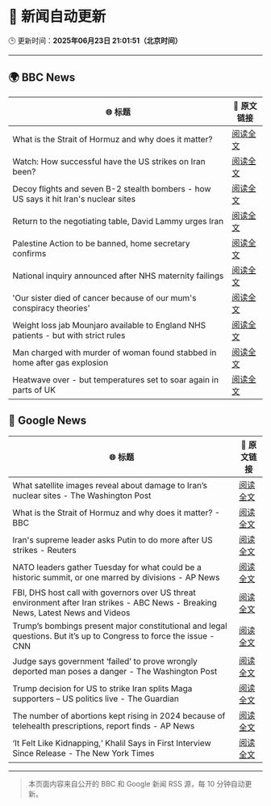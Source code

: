 # 🧠 新闻自动更新

🕒 更新时间：**2025年06月23日 21:01:51（北京时间）**

---

## 🌍 BBC News

| 🌐 标题 | 🔗 原文链接 |
|--------|-------------|
| What is the Strait of Hormuz and why does it matter? | [阅读全文](https://www.bbc.com/news/articles/c78n6p09pzno) |
| Watch: How successful have the US strikes on Iran been? | [阅读全文](https://www.bbc.com/news/videos/cq53l9dvggjo) |
| Decoy flights and seven B-2 stealth bombers - how US says it hit Iran's nuclear sites | [阅读全文](https://www.bbc.com/news/articles/cew0x7159edo) |
| Return to the negotiating table, David Lammy urges Iran | [阅读全文](https://www.bbc.com/news/articles/c20pw5rrn0zo) |
| Palestine Action to be banned, home secretary confirms | [阅读全文](https://www.bbc.com/news/articles/c4g83l33wdeo) |
| National inquiry announced after NHS maternity failings | [阅读全文](https://www.bbc.com/news/articles/c994x95yygyo) |
| 'Our sister died of cancer because of our mum's conspiracy theories' | [阅读全文](https://www.bbc.com/news/articles/crenzwyvpn1o) |
| Weight loss jab Mounjaro available to England NHS patients - but with strict rules | [阅读全文](https://www.bbc.com/news/articles/cglz4xyk7w9o) |
| Man charged with murder of woman found stabbed in home after gas explosion | [阅读全文](https://www.bbc.com/news/articles/cvg1n295z0wo) |
| Heatwave over - but temperatures set to soar again in parts of UK | [阅读全文](https://www.bbc.com/weather/articles/cj0mr0l5d9eo) |

## 📰 Google News

| 🌐 标题 | 🔗 原文链接 |
|--------|-------------|
| What satellite images reveal about damage to Iran’s nuclear sites - The Washington Post | [阅读全文](https://news.google.com/rss/articles/CBMinwFBVV95cUxPcDRqVE5iWFc4REVKenVqSG1aa0NyZm1PTDhYQ2tRLWl2a3lGRzFCdDJ1Yk1lZnlON1duNkw5aHBKNm9RTnFIU0I4Q1V6VmVQc09vN3lJTm1Sd2RhbTByTnJoNXNWOE1SMjBRN1I5UWpnNFFISWR3RnpaU1Vhd3U2ejBJY2FsVXdQcjdXRHZJYmhDczVVWEpQWUpLNlBfVkE?oc=5) |
| What is the Strait of Hormuz and why does it matter? - BBC | [阅读全文](https://news.google.com/rss/articles/CBMiWkFVX3lxTE9tN3d3SGFFOS1kb0ctMnU0WDdib1hmYUVaLXQ3bm5vRUFlUjVhN05nLVBJOUozTXo2ZnpDZ0NHQUJzMXpBNkdqbHdJNy13bUF0aDJSLUdLR19OQdIBX0FVX3lxTE1XWnpqVHpxdENMY3JtU29Nb2MtS3JEN2NQcWh5VzlUcDdBcmhTbWtDNmFxbk1ZMkJHa0tSTkNDaHoxTmVuRG53Rm1hb3NqZnFVYzJaWms3OVFjRkVualNF?oc=5) |
| Iran's supreme leader asks Putin to do more after US strikes - Reuters | [阅读全文](https://news.google.com/rss/articles/CBMipwFBVV95cUxOa1R4ZlJkQk0zejc5ekFmdHJBM1c3VnhMT2o0X3hBLTRJdTRhdEthNEZYN2x4N09FMXdDQWZmS2I4UlpfX3AtYVFvOVdIRzdSSFJPS20yZmZPRkk1cnczdEdIQTVBSFFVNFhNZmVWNEJuQU01YWJyYmpMRHJZZld5d1BWcTlSQ0xVYUdNV096UWtBSDBjbUpGWDNQOXRJejdReHNIZHZIYw?oc=5) |
| NATO leaders gather Tuesday for what could be a historic summit, or one marred by divisions - AP News | [阅读全文](https://news.google.com/rss/articles/CBMirAFBVV95cUxPeHB3U3hDMVk1ZUVLSmN6bXotdlJsc1Z0VEo3Z2FxY1FOZzE5ODViUjF2TWUwMlBOU3J4cWdKaGZWd3JBd0laWWpOaEZKTWhDbVJXeWtQZzdiM3RTUHF6UkQtcTRlWXUtdWxwdW5yZ3dQdUZaV3hvazhMYl96ZFl5Z3YwSGtUR1JKaUwzSkpmenRMWmFWdnlGcVo1Znh4eEhiTk5ydFo4NFFqRE9q?oc=5) |
| FBI, DHS host call with governors over US threat environment after Iran strikes - ABC News - Breaking News, Latest News and Videos | [阅读全文](https://news.google.com/rss/articles/CBMiogFBVV95cUxPbkFDN3NfSHF2SGV1OFNQSkl6Tk9zMWtEYXB3TXFGRHBfYmFmRjBiOUpMU3RETEtfRnRja3BDY2c0R0pnOWJON1Z4bnV0VV9JLVZOWnplNlloQ1l0eW1mSkhTaWpVektYcjJnWEZyTzIzMzRndVVYUnlpbUpjcnFzVUVReEs2LVo1VEIzYzhmMVFYeEhjVDFKV21XU3o3YXhVMmfSAacBQVVfeXFMTjlneTZBM1NGYTRYbnVOSWZieFJTVndCYmFHTFczSjlXeUdCcVpsMlotUmxNQmdCLV9fMjUzMEwxUWNoLUU2UGlmNFR3NDg4YkdWSVEtcFZ3VDBmaDB1QllJVTIydTBpRS1lQlctZUFZVFZZMHhrOUdPTktUQ2hwYzZVN2xKb3VLQ21Ya3hTNEFYUko2ZEtkQXNlT2JwcGJrbU1Oc0RfY3M?oc=5) |
| Trump’s bombings present major constitutional and legal questions. But it’s up to Congress to force the issue - CNN | [阅读全文](https://news.google.com/rss/articles/CBMilgFBVV95cUxQclBhQTd2bm4tNjV5OFdyWUFLMmVxRDV1aFltekVGMFJiZXRmR2ZTTUE4a3hHeEJSUlVGZ2h6S0xhTHBSeGVLbkpQUDBYNlJ0cW5XZ0dfLTFYTXJoYUxVNVVUMzJNNXBkbURMOU9iZy1RUkdmLWplWHg2WTNIQWlmbFdkUThTaTY0RzZ2UGZsMUtfSEpTUVHSAZsBQVVfeXFMTVM4elozV2FRYkVGQjk0dGJPOVV6REotSWtlcVlPNUFkdnN6aWxpYk5CUHVycjY3Z0dSblBFVE5ZenZ6eDZULUJGaTBuYlFrWEF5QWpBQ0RyQW5jN1kzbFBsUEZncnpXTEhyZGVzdlhkX1hpOUpaRy1QRUIxZUdIclF0MmdpZlZWYmNkSFpmU3ItcGNHSG5vTUdKTmc?oc=5) |
| Judge says government ‘failed’ to prove wrongly deported man poses a danger - The Washington Post | [阅读全文](https://news.google.com/rss/articles/CBMimwFBVV95cUxQUnRNa3dvN0JISzlWeFd2UkR6dHJOalJLb1ZJd0VFWjZ5QVdFZHlxSmhSUmhCZnBqMmlZTm1PaHpmS0pyUmRCWTViQkpTdWRYNGYteGVqbVBqbDhKLWNYLUxDOHFHVmxDQXdpRzlBRkhFaW5RenRESVdDNC0tcEU2aXpPSnVJaFhGLVpWRjBNVkRyYVdqaF9fVGJIbw?oc=5) |
| Trump decision for US to strike Iran splits Maga supporters – US politics live - The Guardian | [阅读全文](https://news.google.com/rss/articles/CBMisAFBVV95cUxOc0FGdmVGNGtGUS1BVmFLekEzTjQ0Wm5sZ1ZXeGpZSklQbURkX1RBVUVfTzJtN2g4ZWRoakNxN0oyT3RDckx5YzFoUEVUekZoNm5GeEdJVzdJOS1IeUFhVF82M1JQQ1JlUFBDbl9TeVVkdUNheHUxNUxZQ1JQc0k3MXVmREs5eEoxZ0JJLUdiZzdka1lEeW40TlFnaEkzN04zVVhmTVlaRHRha2o2Tmp5Zg?oc=5) |
| The number of abortions kept rising in 2024 because of telehealth prescriptions, report finds - AP News | [阅读全文](https://news.google.com/rss/articles/CBMirwFBVV95cUxNakhhS1VYdE9lbnFZOG1xQm1hWGVENVJIZmxSejZkcXl6OTNQSnBWRmxEdlNvT0JGRGlLb3JCcDJva2Jlb3RYNVlxTS1vU0NIMFNBMEFwdXlPbjVoWFJORHBMNC1kd2o0WEVwaWQ5MTFVU1luZXlwRTU2dW9uX3dfNlUwZjEyZUhkVDFRbElaMEJCS2FwM0FsZEFSaHM4dlJVNkgwWTVDYkVJZmo0NG93?oc=5) |
| ‘It Felt Like Kidnapping,’ Khalil Says in First Interview Since Release - The New York Times | [阅读全文](https://news.google.com/rss/articles/CBMihgFBVV95cUxQXzF2LUFJTFhkdmVERm1MYW5Dc3J0enR3UlpIS3E5TTN3STB1ekk0NGlsWmhYWmoyMjFSbU95d1A0QlpsWDVWVVlXYUF2VVg1UUdLdEtaUEk1ZkZRUGxNWkxGYXcyMDdidS1ManlLSTI4Wm9uY04yUkNrOWZmcGZ2a1JvVTlxUQ?oc=5) |

---
> 本页面内容来自公开的 BBC 和 Google 新闻 RSS 源，每 10 分钟自动更新。